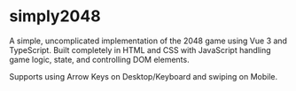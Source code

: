 # simply2048

A simple, uncomplicated implementation of the 2048 game using Vue 3 and TypeScript.
Built completely in HTML and CSS with JavaScript handling game logic, state, and
controlling DOM elements.

Supports using Arrow Keys on Desktop/Keyboard and swiping on Mobile.
